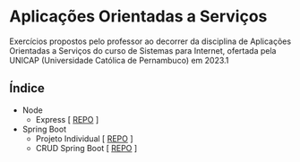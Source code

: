 # Aplicações Orientadas a Serviços

Exercícios propostos pelo professor ao decorrer da disciplina de Aplicações Orientadas a Serviços do curso de Sistemas para Internet, ofertada pela UNICAP (Universidade Católica de Pernambuco) em 2023.1

## Índice

- Node
  - Express [ [REPO](https://github.com/luizgnclvs/aplicacoes-servicos-unicap/tree/main/Node%20%231) ]
- Spring Boot
  - Projeto Individual [ [REPO](https://github.com/luizgnclvs/aplicacoes-servicos-unicap/tree/main/Spring%20%231) ]
  - CRUD Spring Boot [ [REPO](https://github.com/luizgnclvs/aplicacoes-servicos-unicap/tree/main/Spring%20%232) ]
